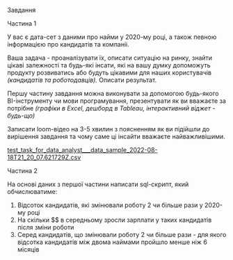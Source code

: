 Завдання

Частина 1

У вас є дата-сет з даними про найми у 2020-му році, а також певною інформацією про кандидатів та компаніі.

Ваша задача - проаналізувати їх, описати ситуацію на ринку, знайти цікаві залежності та будь-які інсати, які на вашу думку допоможуть продукту розвиватись або будуть цікавими для наших користувачів *(кандидатів та роботодавців).* Описати результат.

Першу частину завдання можна виконувати за допомогою будь-якого BI-інструменту чи мови програмування, презентувати як ви вважаєте за потрібне *(графіки в Excel, дешборд в Tableau, інтерактивний віджет - будь-що)*

Записати loom-відео на 3-5 хвилин з поясненням як ви підійшли до вирішення завдання та чому саме ці інсайти вважаєте найважливішими. 

[test_task_for_data_analyst___data_sample_2022-08-18T21_20_07.621729Z.csv](https://s3-us-west-2.amazonaws.com/secure.notion-static.com/8845a467-4586-470b-8c93-80f0ab70be43/test_task_for_data_analyst___data_sample_2022-08-18T21_20_07.621729Z.csv)

Частина 2

На основі даних з першої частини написати sql-скрипт, який обчислюватиме:

1. Відсоток кандидатів, які змінювали роботу 2 чи більше рази у 2020-му році
2. На скільки $$ в середньому зросли зарплати у таких кандидатів після зміни роботи
3. Серед кандидатів, що змінювали роботу 2 чи більше рази - для якого відсотка кандидатів між двома наймами пройшло менше ніж 6 місяців
